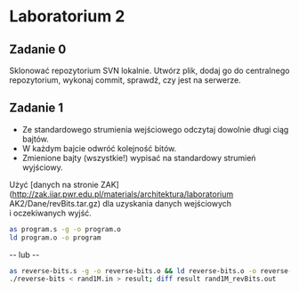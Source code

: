 # Laboratorium 2

## Zadanie 0
Sklonować repozytorium SVN lokalnie. Utwórz plik, dodaj go do centralnego repozytorium, wykonaj commit, sprawdź, czy jest na serwerze.

## Zadanie 1
- Ze standardowego strumienia wejściowego odczytaj dowolnie długi ciąg bajtów. 
- W każdym bajcie odwróć kolejność bitów.
- Zmienione bajty (wszystkie!) wypisać na standardowy strumień wyjściowy.

Użyć [danych na stronie ZAK](http://zak.iiar.pwr.edu.pl/materials/architektura/laboratorium AK2/Dane/revBits.tar.gz) dla uzyskania danych wejściowych i oczekiwanych wyjść.

```bash
as program.s -g -o program.o
ld program.o -o program
```
-- lub --
```bash
as reverse-bits.s -g -o reverse-bits.o && ld reverse-bits.o -o reverse-bits
./reverse-bits < rand1M.in > result; diff result rand1M_revBits.out
```
